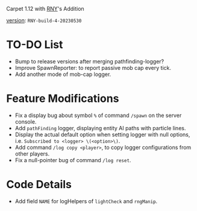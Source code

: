 Carpet 1.12 with [RNY](https://github.com/Rainyaphthyl)'s Addition

[version](src/carpet/CarpetSettings.java): `RNY-build-4-20230530`

# TO-DO List

- Bump to release versions after merging pathfinding-logger?
- Improve SpawnReporter: to report passive mob cap every tick.
- Add another mode of mob-cap logger.

# Feature Modifications

- Fix a display bug about symbol `%` of command `/spawn` on the server console.
- Add `pathFinding` logger, displaying entity AI paths with particle lines.
- Display the actual default option when setting logger with null options, i.e. `Subscribed to <logger> \(<option>\)`.
- Add command `/log copy <player>`, to copy logger configurations from other players.
- Fix a null-pointer bug of command `/log reset`.

# Code Details

- Add field `NAME` for logHelpers of `lightCheck` and `rngManip`.
